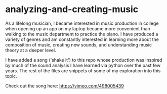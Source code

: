 # analyzing-and-creating-music
As a lifelong musician, I became interested in music production in college when opening up an app on my laptop became more convenient than walking to the music department to practice the piano. I have produced a variety of genres and am constantly interested in learning more about the composition of music, creating new sounds, and understanding music theory at a deeper level.

I have added a song ('shake it') to this repo whose production was inspired by much of the sound analysis I have learned via python over the past few years. The rest of the files are snippets of some of my exploration into this topic.

Check out the song here: https://vimeo.com/498005439
